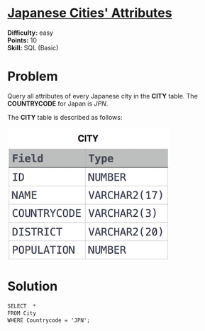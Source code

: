 # [Japanese Cities' Attributes](https://www.hackerrank.com/challenges/japanese-cities-attributes/problem)

**Difficulty:** easy
</br>**Points:** 10
</br>**Skill:** SQL (Basic)

# Problem
Query all attributes of every Japanese city in the **CITY** table. The **COUNTRYCODE** for Japan is _JPN_.

The **CITY** table is described as follows: 

![img.png](attachments/City.png)

# Solution
````mysql
SELECT  *
FROM City
WHERE Countrycode = 'JPN';
````